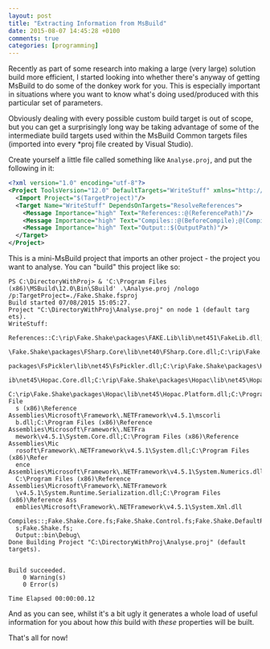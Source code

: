 ```yaml
---
layout: post
title: "Extracting Information from MsBuild"
date: 2015-08-07 14:45:28 +0100
comments: true
categories: [programming]
---
```

Recently as part of some research into making a large (very large) solution build more efficient, I started looking into whether there's anyway of getting MsBuild to do
some of the donkey work for you. This is especially important in situations where you want to know what's doing used/produced with this particular set of parameters.

Obviously dealing with every possible custom build target is out of scope, but you can get a surprisingly long way be taking advantage of some of the intermediate build
targets used within the MsBuild Common targets files (imported into every *proj file created by Visual Studio).

Create yourself a little file called something like ``Analyse.proj``, and put the following in it:

``` xml
<?xml version="1.0" encoding="utf-8"?>
<Project ToolsVersion="12.0" DefaultTargets="WriteStuff" xmlns="http://schemas.microsoft.com/developer/msbuild/2003">
  <Import Project="$(TargetProject)"/>
  <Target Name="WriteStuff" DependsOnTargets="ResolveReferences">
    <Message Importance="high" Text="References::@(ReferencePath)"/>
    <Message Importance="high" Text="Compiles::@(BeforeCompile);@(Compile);@(AfterCompile)"/>
    <Message Importance="high" Text="Output::$(OutputPath)"/>
  </Target>
</Project>
```

This is a mini-MsBuild project that imports an other project - the project you want to analyse. You can "build" this project like so:

```
PS C:\DirectoryWithProj> & 'C:\Program Files (x86)\MSBuild\12.0\Bin\SBuild' .\Analyse.proj /nologo /p:TargetProject=./Fake.Shake.fsproj
Build started 07/08/2015 15:05:27.
Project "C:\DirectoryWithProj\Analyse.proj" on node 1 (default targ ets).
WriteStuff:
  References::C:\rip\Fake.Shake\packages\FAKE.Lib\lib\net451\FakeLib.dll;C:\rip
  \Fake.Shake\packages\FSharp.Core\lib\net40\FSharp.Core.dll;C:\rip\Fake.Shake\
  packages\FsPickler\lib\net45\FsPickler.dll;C:\rip\Fake.Shake\packages\Hopac\l
  ib\net45\Hopac.Core.dll;C:\rip\Fake.Shake\packages\Hopac\lib\net45\Hopac.dll;
  C:\rip\Fake.Shake\packages\Hopac\lib\net45\Hopac.Platform.dll;C:\Program File
  s (x86)\Reference Assemblies\Microsoft\Framework\.NETFramework\v4.5.1\mscorli
  b.dll;C:\Program Files (x86)\Reference Assemblies\Microsoft\Framework\.NETFra
  mework\v4.5.1\System.Core.dll;C:\Program Files (x86)\Reference Assemblies\Mic
  rosoft\Framework\.NETFramework\v4.5.1\System.dll;C:\Program Files (x86)\Refer
  ence Assemblies\Microsoft\Framework\.NETFramework\v4.5.1\System.Numerics.dll;
  C:\Program Files (x86)\Reference Assemblies\Microsoft\Framework\.NETFramework
  \v4.5.1\System.Runtime.Serialization.dll;C:\Program Files (x86)\Reference Ass
  emblies\Microsoft\Framework\.NETFramework\v4.5.1\System.Xml.dll
  Compiles::;Fake.Shake.Core.fs;Fake.Shake.Control.fs;Fake.Shake.DefaultRules.f
  s;Fake.Shake.fs;
  Output::bin\Debug\
Done Building Project "C:\DirectoryWithProj\Analyse.proj" (default
targets).


Build succeeded.
    0 Warning(s)
    0 Error(s)

Time Elapsed 00:00:00.12
```

And as you can see, whilst it's a bit ugly it generates a whole load of useful information for you about how *this* build with *these* properties will be built.

That's all for now!
